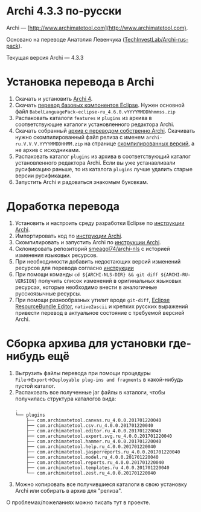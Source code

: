 # Archi 4.3.3 по-русски

Archi — [http://www.archimatetool.com](http://www.archimatetool.com).

Основано на переводе Анатолия Левенчука ([TechInvestLab/Archi-rus-pack](https://github.com/TechInvestLab/Archi-rus-pack)).

Текущая версия Archi — 4.3.3

# Установка перевода в Archi

1. Скачать и установить [Archi 4](http://www.archimatetool.com/download).
2. Скачать [перевод базовых компонентов Eclipse](http://download.eclipse.org/technology/babel/babel_language_packs/R0.14.1/neon/neon.php#ru). Нужен основной файл `BabelLanguagePack-eclipse-ru_4.6.0.vYYYYMMDDhhmmss.zip`
3. Распаковать каталоги `features` и `plugins` из архива в соответствующие каталоги установленного редактора Archi.
4. Скачать собранный [архив с переводом собственно Archi](https://github.com/smeagol74/archi-ru/releases). Скачивать нужно скомпилированный файл релиза с именем `archi-ru.V.V.V.YYYYMMDDHHMM.zip` на странице [скомпилированных версий](https://github.com/smeagol74/archi-ru/releases), а не архив с исходниками.
5. Распаковать каталог `plugins` из архива в соответствующий каталог установленного редактора Archi. Если вы уже устанавливали русификацию раньше, то из каталога `plugins` лучше удалить старые версии русификации.
6. Запустить Archi и радоваться знакомым буковкам.

# Доработка перевода

1. Установить и настроить среду разработки Eclipse по [инструкции Archi](http://www.archimatetool.com/dev/eclipse-setup).
2. Импортировать код по [инструкции Archi](http://www.archimatetool.com/dev/import-code).
3. Скомпилировать и запустить Archi по [инструкции Archi](http://www.archimatetool.com/dev/running-archi).
4. Склонировать репозиторий [smeagol74/archi-nls](https://github.com/smeagol74/archi-nls) с историей изменения языковых ресурсов.
5. При необходимости добавить недостающих версий изменений ресурсов для перевода согласно [инструкции](https://github.com/smeagol74/archi-nls)
6. При помощи команды `cd ${ARCHI-NLS-DIR} && git diff ${ARCHI-RU-VERSION}` получить список изменений в оригинальных языковых ресурсах, которые необходимо внести в аналогичные русскоязычные ресурсы.   
7. При помощи разнообразных утилит вроде `git-diff`, [Eclipse ResourceBundle Editor](https://github.com/essiembre/eclipse-rbe), `native2ascii` и крепких русских выражений привести перевод в актуальное состояние с требуемой версией Archi.

# Сборка архива для установки где-нибудь ещё

1. Выгрузить файлы перевода при помощи процедуры `File`→`Export`→`Deployable plug-ins and fragments` в какой-нибудь пустой каталог.
2. Распаковать все полученные jar файлы в каталоги, чтобы получилась структура каталогов вида:
    ```
    .
    └── plugins
        ├── com.archimatetool.canvas.ru_4.0.0.201701220040
        ├── com.archimatetool.csv.ru_4.0.0.201701220040
        ├── com.archimatetool.editor.ru_4.0.0.201701220040
        ├── com.archimatetool.export.svg.ru_4.0.0.201701220040
        ├── com.archimatetool.hammer.ru_4.0.0.201701220040
        ├── com.archimatetool.help.ru_4.0.0.201701220040
        ├── com.archimatetool.jasperreports.ru_4.0.0.201701220040
        ├── com.archimatetool.model.ru_4.0.0.201701220040
        ├── com.archimatetool.reports.ru_4.0.0.201701220040
        ├── com.archimatetool.templates.ru_4.0.0.201701220040
        └── com.archimatetool.zest.ru_4.0.0.201701220040
    ```
3. Можно копировать все получившиеся каталоги в свою установку Archi или собирать в архив для "релиза".

О проблемах/пожеланиях можно писать тут в проекте.
